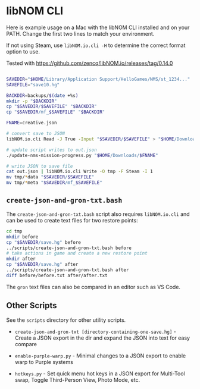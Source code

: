 # libNOM CLI

Here is example usage on a Mac with the libNOM CLI installed and on your PATH.
Change the first two lines to match your environment.

If not using Steam, use `libNOM.io.cli -H` to determine the correct format option to use.

Tested with https://github.com/zencq/libNOM.io/releases/tag/0.14.0


```bash

SAVEDIR="$HOME/Library/Application Support/HelloGames/NMS/st_1234..."
SAVEFILE="save10.hg"

BACKDIR=backups/$(date +%s)
mkdir -p "$BACKDIR"
cp "$SAVEDIR/$SAVEFILE" "$BACKDIR"
cp "$SAVEDIR/mf_$SAVEFILE" "$BACKDIR"

FNAME=creative.json

# convert save to JSON
libNOM.io.cli Read -J True -Input "$SAVEDIR/$SAVEFILE" > "$HOME/Downloads/$FNAME"

# update script writes to out.json
./update-nms-mission-progress.py "$HOME/Downloads/$FNAME"

# write JSON to save file
cat out.json | libNOM.io.cli Write -O tmp -F Steam -I 1
mv tmp/*data "$SAVEDIR/$SAVEFILE"
mv tmp/*meta "$SAVEDIR/mf_$SAVEFILE"
```

## `create-json-and-gron-txt.bash`

The `create-json-and-gron-txt.bash` script also requires `libNOM.io.cli` and
can be used to create text files for two restore points:

```bash
cd tmp
mkdir before
cp "$SAVEDIR/save.hg" before
../scripts/create-json-and-gron-txt.bash before
# take actions in game and create a new restore point
mkdir after
cp "$SAVEDIR/save.hg" after
../scripts/create-json-and-gron-txt.bash after
diff before/before.txt after/after.txt 
```

The `gron` text files can also be compared in an editor such as VS Code.

## Other Scripts
See the `scripts` directory for other utility scripts. 

* `create-json-and-gron-txt [directory-containing-one-save.hg]` - Create a JSON export in the dir and expand the JSON into text for easy compare

* `enable-purple-warp.py` - Minimal changes to a JSON export to enable warp to Purple systems

* `hotkeys.py` - Set quick menu hot keys in a JSON export for Multi-Tool swap, Toggle Third-Person View, Photo Mode, etc.